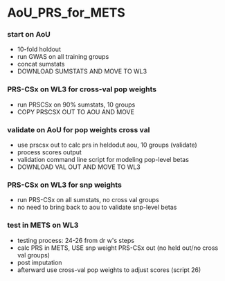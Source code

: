 # AoU_PRS_for_METS

### start on AoU
* 10-fold holdout
* run GWAS on all training groups
* concat sumstats
* DOWNLOAD SUMSTATS AND MOVE TO WL3

### PRS-CSx on WL3 for cross-val pop weights
* run PRSCSx on 90% sumstats, 10 groups
* COPY PRSCSX OUT TO AOU AND MOVE

### validate on AoU for pop weights cross val
* use prscsx out to calc prs in heldodut aou, 10 groups (validate)
* process scores output
* validation command line script for modeling pop-level betas
* DOWNLOAD VAL OUT AND MOVE TO WL3

### PRS-CSx on WL3 for snp weights
* run PRS-CSx on all sumstats, no cross val groups
* no need to bring back to aou to validate snp-level betas

### test in METS on WL3
* testing process: 24-26 from dr w's steps
* calc PRS in METS, USE snp weight PRS-CSx out (no held out/no cross val groups) 
* post imputation
* afterward use cross-val pop weights to adjust scores (script 26)
